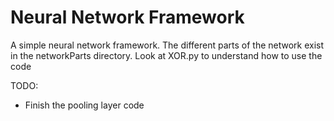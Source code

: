 # Neural Network Framework
A simple neural network framework. The different parts of the network exist in the networkParts directory.
Look at XOR.py to understand how to use the code

TODO:
- Finish the pooling layer code
